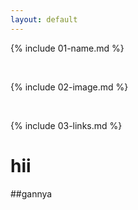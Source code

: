 ```yaml
---
layout: default
---
```


{% include 01-name.md %}

<br>

{% include 02-image.md %}

<br>

{% include 03-links.md %}

# hii
##gannya

